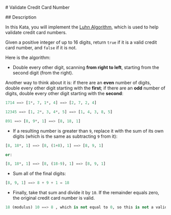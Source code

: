 # Validate Credit Card Number

## Description

In this Kata, you will implement the [Luhn Algorithm](http://en.wikipedia.org/wiki/Luhn_algorithm), which is used to help validate credit card numbers.

Given a positive integer of up to 16 digits, return `true` if it is a valid credit card number, and `false` if it is not.

Here is the algorithm:

* Double every other digit, scanning **from right to left**, starting from the second digit (from the right).

Another way to think about it is: if there are an **even** number of digits, double every other digit starting with the **first**; if there are an **odd** number of digits, double every other digit starting with the **second**:

```python
1714 ==> [1*, 7, 1*, 4] ==> [2, 7, 2, 4]

12345 ==> [1, 2*, 3, 4*, 5] ==> [1, 4, 3, 8, 5]

891 ==> [8, 9*, 1] ==> [8, 18, 1]
```

* If a resulting number is greater than `9`, replace it with the sum of its own digits (which is the same as subtracting `9` from it):

```python
[8, 18*, 1] ==> [8, (1+8), 1] ==> [8, 9, 1]

or:

[8, 18*, 1] ==> [8, (18-9), 1] ==> [8, 9, 1]
```

* Sum all of the final digits:

```python
[8, 9, 1] ==> 8 + 9 + 1 = 18
```

* Finally, take that sum and divide it by `10`. If the remainder equals zero, the original credit card number is valid.

```python
18 (modulus) 10 ==> 8 , which is not equal to 0, so this is not a valid credit card number
```
